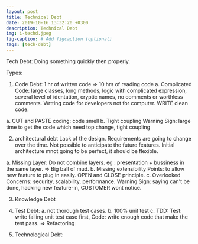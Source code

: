 ```yaml
---
layout: post
title: Technical Debt
date: 2019-10-16 13:32:20 +0300
description: Technical Debt
img: i-techd.jpeg
fig-caption: # Add figcaption (optional)
tags: [tech-debt]
---
```

Tech Debt:
Doing something quickly then properly.

Types:
1. Code Debt: 1 hr of written code => 10 hrs of reading code
a. Complicated Code: large classes, long methods, logic with complicated expression, several level of identation, cryptic names, no comments or worthless comments. Wrtting code for developers not for computer. WRITE clean code.

a. CUT and PASTE coding: code smell
b. Tight coupling
Warning Sign: large time to get the code which need top change, tight coupling

2. architectural debt
Lack of the design. Requirements are going to change over the time. Not possible to anticipate the future features. Initial architecture mnot going to be perfect, it should be flexible.

a. Missing Layer: Do not combine layers. eg : presentation + bussiness in the same layer. => Big ball of mud.
b. Missing extensibility Points: to allow new feature to plug in easily. OPEN and CLOSE principle.
c. Overlooked Concerns: security, scalability, performance.
Warning Sign:  saying can't be done, hacking new feature-in, CUSTOMER wont notice.

3. Knowledge Debt

4. Test Debt:
a. not thorough test cases.
b. 100% unit test 
c. TDD: Test: write failing unit test case first, Code: write enough code that make the test pass. => Refactoring

5. Technological Debt:

